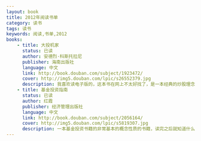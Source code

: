 ```yaml
---
layout: book
title: 2012年阅读书单
category: 读书
tags: 读书
keywords: 阅读,书单,2012
books: 
    - title: 大投机家
      status: 已读
      author: 安德烈·科斯托拉尼 
      publisher: 海南出版社
      language: 中文
      link: http://book.douban.com/subject/1923472/
      cover: http://img5.douban.com/lpic/s26552379.jpg
      description: 我喜欢读电子版的，这本书在网上不太好找了，是一本经典的炒股理念书籍，内容不涉及专业的炒股技术知识，是一些‘冷静’、‘哲学’、‘投机和投资’的关键点
    - title: 基金投资指南
      status: 已读
      author: 红霞 
      publisher: 经济管理出版社
      language: 中文
      link: http://book.douban.com/subject/2056164/
      cover: http://img5.douban.com/lpic/s5819307.jpg
      description: 一本基金投资书籍的非常基本的概念性质的书籍，读完之后就知道什么基金，基金如何操作，基金费用都有哪些等等基本问题
---
```

